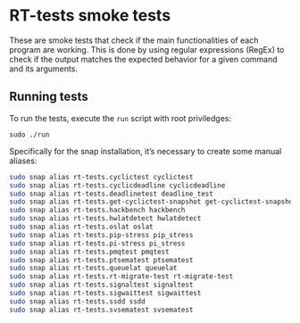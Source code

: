 # RT-tests smoke tests 

These are smoke tests that check if the main functionalities of each program
are working. This is done by using regular expressions (RegEx) to check
if the output matches the expected behavior for a given command and its
arguments.


## Running tests

To run the tests, execute the `run` script with root priviledges:

`sudo ./run`

Specifically for the snap installation, it’s necessary to create some
manual aliases:

```bash
sudo snap alias rt-tests.cyclictest cyclictest
sudo snap alias rt-tests.cyclicdeadline cyclicdeadline 
sudo snap alias rt-tests.deadlinetest deadline_test
sudo snap alias rt-tests.get-cyclictest-snapshot get-cyclictest-snapshot
sudo snap alias rt-tests.hackbench hackbench
sudo snap alias rt-tests.hwlatdetect hwlatdetect
sudo snap alias rt-tests.oslat oslat
sudo snap alias rt-tests.pip-stress pip_stress
sudo snap alias rt-tests.pi-stress pi_stress
sudo snap alias rt-tests.pmqtest pmqtest
sudo snap alias rt-tests.ptsematest ptsematest
sudo snap alias rt-tests.queuelat queuelat
sudo snap alias rt-tests.rt-migrate-test rt-migrate-test
sudo snap alias rt-tests.signaltest signaltest
sudo snap alias rt-tests.sigwaittest sigwaittest
sudo snap alias rt-tests.ssdd ssdd
sudo snap alias rt-tests.svsematest svsematest
```
